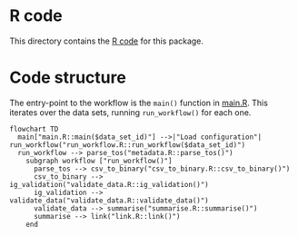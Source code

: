 # R code

This directory contains the [R code](https://r-pkgs.org/code.html) for this package.

# Code structure

The entry-point to the workflow is the `main()` function in [main.R](./main.R). This iterates over the data sets, running `run_workflow()` for each one.

```mermaid
flowchart TD
  main["main.R::main($data_set_id)"] -->|"Load configuration"| run_workflow("run_workflow.R::run_workflow($data_set_id)")
  run_workflow --> parse_tos("metadata.R::parse_tos()")
    subgraph workflow ["run_workflow()"]
      parse_tos --> csv_to_binary("csv_to_binary.R::csv_to_binary()")
      csv_to_binary --> ig_validation("validate_data.R::ig_validation()")
      ig_validation --> validate_data("validate_data.R::validate_data()")
      validate_data --> summarise("summarise.R::summarise()")
      summarise --> link("link.R::link()")
    end
```
